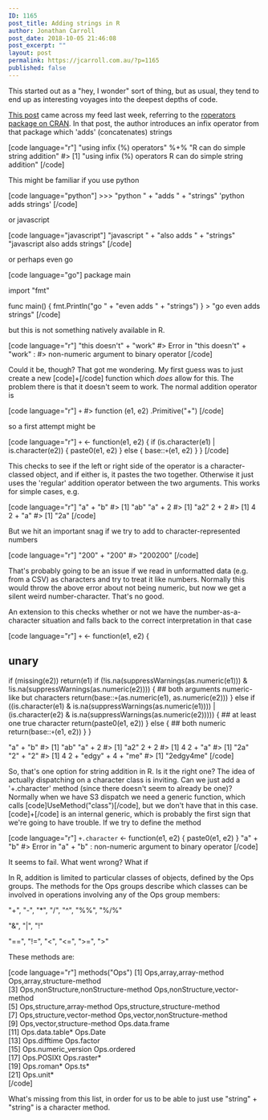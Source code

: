 ```yaml
---
ID: 1165
post_title: Adding strings in R
author: Jonathan Carroll
post_date: 2018-10-05 21:46:08
post_excerpt: ""
layout: post
permalink: https://jcarroll.com.au/?p=1165
published: false
---
```

This started out as a "hey, I wonder" sort of thing, but as usual, they tend to end up as interesting voyages into the deepest depths of code.

<!--more-->

<a href="http://www.happylittlescripts.com/2018/09/make-your-r-code-nicer-with-roperators.html">This post</a> came across my feed last week, referring to the <a href="https://cran.r-project.org/package=roperators">roperators package on CRAN</a>. In that post, the author introduces an infix operator from that package which 'adds' (concatenates) strings

[code language="r"]
&quot;using infix (%) operators&quot; %+% &quot;R can do simple string addition&quot;
#&gt; [1] &quot;using infix (%) operators R can do simple string addition&quot;
[/code]

This might be familiar if you use python

[code language="python"]
&gt;&gt;&gt; &quot;python &quot; + &quot;adds &quot; + &quot;strings&quot;
'python adds strings'
[/code] 

or javascript

[code language="javascript"]
&quot;javascript &quot; + &quot;also adds &quot; + &quot;strings&quot;
&quot;javascript also adds strings&quot;
[/code] 

or perhaps even go

[code language="go"]
package main

import &quot;fmt&quot;

func main() {
  fmt.Println(&quot;go &quot; + &quot;even adds &quot; + &quot;strings&quot;)
}
&gt; &quot;go even adds strings&quot;
[/code]

but this is not something natively available in R. 

[code language="r"]
&quot;this doesn't&quot; + &quot;work&quot;
#&gt; Error in &quot;this doesn't&quot; + &quot;work&quot; : 
#&gt;  non-numeric argument to binary operator
[/code]

Could it be, though? That got me wondering. My first guess was to just create a new [code]+[/code] function which <i>does</i> allow for this. The problem there is that it doesn't seem to work. The normal addition operator is

[code language="r"]
`+`
#&gt; function (e1, e2)  .Primitive(&quot;+&quot;)
[/code]

so a first attempt might be

[code language="r"]
`+` &lt;- function(e1, e2) {
  if (is.character(e1) | is.character(e2)) {
    paste0(e1, e2)
  } else {
    base::`+`(e1, e2)
  }
}
[/code]

This checks to see if the left or right side of the operator is a character-classed object, and if either is, it pastes the two together. Otherwise it just uses the 'regular' addition operator between the two arguments. This works for simple cases, e.g.

[code language="r"]
&quot;a&quot; + &quot;b&quot;
#&gt; [1] &quot;ab&quot;
&quot;a&quot; + 2
#&gt; [1] &quot;a2&quot;
2 + 2
#&gt; [1] 4
2 + &quot;a&quot;
#&gt; [1] &quot;2a&quot;
[/code]

But we hit an important snag if we try to add to character-represented numbers

[code language="r"]
&quot;200&quot; + &quot;200&quot;
#&gt; &quot;200200&quot;
[/code]

That's probably going to be an issue if we read in unformatted data (e.g. from a CSV) as characters and try to treat it like numbers. Normally this would throw the above error about not being numeric, but now we get a silent weird number-character. That's no good.

An extension to this checks whether or not we have the number-as-a-character situation and falls back to the correct interpretation in that case

[code language="r"]
`+` &lt;- function(e1, e2) {
  ## unary
  if (missing(e2)) return(e1)
  if (!is.na(suppressWarnings(as.numeric(e1))) &amp; !is.na(suppressWarnings(as.numeric(e2)))) {
    ## both arguments numeric-like but characters
    return(base::`+`(as.numeric(e1), as.numeric(e2)))
  } else if ((is.character(e1) &amp; is.na(suppressWarnings(as.numeric(e1)))) | 
             (is.character(e2) &amp; is.na(suppressWarnings(as.numeric(e2))))) {
    ## at least one true character 
    return(paste0(e1, e2))
  } else {
    ## both numeric
    return(base::`+`(e1, e2))
  }
}

&quot;a&quot; + &quot;b&quot;
#&gt; [1] &quot;ab&quot;
&quot;a&quot; + 2
#&gt; [1] &quot;a2&quot;
  2 + 2
#&gt; [1] 4
  2 + &quot;a&quot;
#&gt; [1] &quot;2a&quot;
  &quot;2&quot; + &quot;2&quot;
#&gt; [1] 4
2 + &quot;edgy&quot; + 4 + &quot;me&quot;
#&gt; [1] &quot;2edgy4me&quot;
[/code]

So, that's one option for string addition in R. Is it the right one? The idea of actually dispatching on a character class is inviting. Can we just add a '+.character' method (since there doesn't seem to already be one)? Normally when we have S3 dispatch we need a generic function, which calls [code]UseMethod(&quot;class&quot;)[/code], but we don't have that in this case. [code]+[/code] is an internal generic, which is probably the first sign that we're going to have trouble. If we try to define the method

[code language="r"]
`+.character` &lt;- function(e1, e2) {
  paste0(e1, e2)
}
&quot;a&quot; + &quot;b&quot;
#&gt; Error in &quot;a&quot; + &quot;b&quot; : non-numeric argument to binary operator
[/code]

It seems to fail. What went wrong? What if 

In R, addition is limited to particular classes of objects, defined by the Ops groups. The methods for the Ops groups describe which classes can be involved in operations involving any of the Ops group members:

"+", "-", "*", "/", "^", "%%", "%/%"

"&", "|", "!"

"==", "!=", "<", "<=", ">=", ">"

These methods are:

[code language="r"]
methods(&quot;Ops&quot;)
 [1] Ops,array,array-method               Ops,array,structure-method          
 [3] Ops,nonStructure,nonStructure-method Ops,nonStructure,vector-method      
 [5] Ops,structure,array-method           Ops,structure,structure-method      
 [7] Ops,structure,vector-method          Ops,vector,nonStructure-method      
 [9] Ops,vector,structure-method          Ops.data.frame                      
[11] Ops.data.table*                      Ops.Date                            
[13] Ops.difftime                         Ops.factor                          
[15] Ops.numeric_version                  Ops.ordered                         
[17] Ops.POSIXt                           Ops.raster*                         
[19] Ops.roman*                           Ops.ts*                             
[21] Ops.unit*   
[/code]

What's missing from this list, in order for us to be able to just use "string" + "string" is a character method.